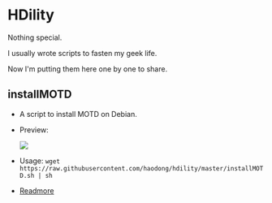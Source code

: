 # HDility

Nothing special.

I usually wrote scripts to fasten my geek life.

Now I'm putting them here one by one to share.

## installMOTD
- A script to install MOTD on Debian.
- Preview:

    ![](https://haodong.me/images/contents/2017-01-21-debian-motd.png)

- Usage: `wget https://raw.githubusercontent.com/haodong/hdility/master/installMOTD.sh | sh`
- [Readmore](https://haodong.me/post/2017-01-21-debian-motd.html)
